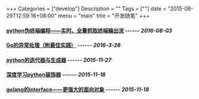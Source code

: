+++
Categories = ["develop"]
Description = ""
Tags = [""]
date = "2015-08-29T12:59:16+08:00"
menu = "main"
title = "开发随笔"
+++

#### **[python伪终端编程——实时、全量抓取终端输出流](/post/develop/python伪终端编程实时全量抓取终端输出流)**   ------ *2016-08-03*
#### **[Go的异常处理（附最佳实践）](/post/develop/go的异常处理附最佳实践)**   ------ *2016-3-28*
#### **[python的迭代器与生成器](/post/develop/python的迭代器与生成器)**   ------ *2015-11-27*
#### **[深度学习python装饰器](/post/develop/深度学习python装饰器)**   ------ *2015-11-18*
#### **[golang的interface——更强大的面向对象](/post/develop/golang的interface更强大的面向对象)**   ------ *2015-11-18*
